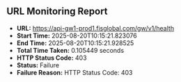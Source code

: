 ## URL Monitoring Report

- **URL:** https://api-gw1-prod1.fisglobal.com/gw/v1/health
- **Start Time:** 2025-08-20T10:15:21.823076
- **End Time:** 2025-08-20T10:15:21.928525
- **Total Time Taken:** 0.105449 seconds
- **HTTP Status Code:** 403
- **Status:** Failure
- **Failure Reason:** HTTP Status Code: 403
